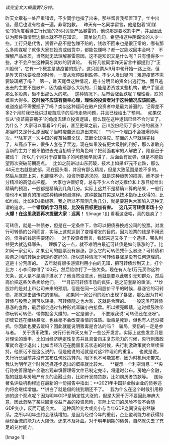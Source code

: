*读完全文大概需要7分钟。*  
  
  
昨天文章有一处严重错误，不少同学也指了出来，那些留言我都置顶了。忙中出错，最后也没有检查一遍，非常抱歉。
 
昨天有一名同学留言，他是抱着“阴谋论”的角度看待工行代售的25只资管产品暴雷的，他说那是要收割中产，并且因此认为那件事情里边根本就不存在知识。
 
简单说几句，希望持这种阴谋论的人少一些。工行只是代售，资管产品不是包赚不赔的，钱收不回来也是很正常的，哪有那么多阴谋呢？就像大家在投资或借贷中，都能包赚吗？都一定能收回本金吗？
 
不理解产品本质，当然就无法理解暴雷原因。这不是知识又是什么呢？只有懂得多一些，才不会产生这种莫名其妙的阴谋论。
 
有好几位同学昨天留言中都提到了“正川股份”，它有一个概念是装疫苗的瓶子。这只股票从9月中旬开始一路上涨，但是昨天在快要收盘的时候，一度从涨停跌到跌停。不少人发出疑问：难道疫苗不需要玻璃瓶了吗？
 
第一，昨天尾盘这种情况，是十分明显的资金出逃行为。而且逃出去的主要不是散户，因为能砸那么大坑的，只能是游资或某些机构，散户手里没那么多股票，砸不出那么大的坑。
 
这种情况下，后市会涨会跌呢？理性看，跌的概率大得多。**这时候不应该有侥幸心理，理性的投资者对于这种情况应该回避。**
 
难道疫苗不需要瓶子了吗？类似这种疑问在散户投资者中是最为普遍的。记得差不多2个月前我已经讲过疫苗瓶子的后市走势问题，并且已经给出了预判。
 
如果仅仅从“疫苗需要瓶子”的角度去建立投资逻辑，那么现在这种逻辑已经不合时宜了。为什么？
大家可以看看5个月前，甚至更早之前，正川股份经历了多少倍的暴涨？那当时又是什么原因呢？当时疫苗还没造出来呢！
 
**同一个理由不会被爆炒两次。**除非这一次中国的疫苗独霸全球，垄断全球供应。前面的人早就赚完钱了，从高点下来，很多人套在了里边。现在如果没有更大级别的利好，那么谁敢充当新的主力？他不怕进去充当抬轿子的角色吗？把前面套牢的人解放了，陷自己于被动？
 
所以几个月对于疫苗瓶子的问题我早就讲了，后面会有反弹，但是不能指望再次突破前期高点。
 
比如之前讲过山东药玻，技术上如果47元不止跌，那么44元左右就是底部。现在回头看，并没有那么精准，但是大致范围是差不多的。然后从底部上来，也能赚不少。投资所要追求的，就是这种趋势的把握，而不是十分精准的高低点把握。
 
大家也许很好奇，总有不少人会对支撑位和上涨目标给出精确的预测，一般都是精确到几角几分。实际上这并不是精确计算的结果，一般行情也不可能真的按照这种精确预测演绎。这种数据其实是从技术指标上获得的，比如均线，比如KDJ指标等。我之所以不预测几角几分，就是要避免大家陷入这种无谓的追求。**一个错误的学习目标，比没有目标更加有害。**
 
**这几天可转债市场十分火爆！在这里我要再次提醒大家：远离！**
![Image 1][]
看看这涨幅，真的是疯了！
   
可转债，就是一种债券，但是在一定条件下，你可以把债券换成公司的股票。对发行可转债的公司而言，实际上这就达到了变相增发的目的。因为股票的钱是不用还的，债券的钱是需要还的。
 
对于投资者而言，看起来这又多了一个选择，哪头利益更大就选择哪头。
 
理解了这一点，就不难明白最近可转债是如何暴涨的了。比如同一家公司，如果公司的股票没有暴涨，那么它的可转债凭什么暴涨？可转债和股票之间的转换比例是约定好的，所以这种情况下可转债暴涨是没有任何道理的。这是十分荒唐的。
 
去年就有很多游资利用小白的无知，把可转债炒到天上。打个比方：小李问你借了100元，然后给你打了一张欠条。现在有人花1万元买你这种欠条，这人是不是脑子进水了？他当然没进水，他就是要以此吸引无知群众，然后高价把这些欠条卖给他们。
 
**目前可转债市场的疯狂，是之前套路的重演。**炒股炒的是对上市公司未来的预期，但是在同一公司股价平平的时候，暴涨它的可转债，那就是击鼓传花的骗局。
 
如果同一家公司的股价出现了暴涨，那么因为其可转债与股票之间可以转换，可转债随之也大涨，这就是合理的。
 
一般这类可转债暴涨的套路，最后都会通过各种形式诓骗小白接盘。所以擦亮眼睛，这时候鼓吹带你玩转可转债、带你掘金大赚的，一定是骗子。
 
不要跟我说“可转债还在涨呀”。即使它还在继续暴涨，也丝毫不会改变事情的性质。贩毒是死罪，但也有人还没被抓，你因此也要去贩吗？因此就能说明贩毒是合法的吗？
 
骗局，受伤的一定是参与者。
 
关于货币政策，央行行长昨天又有了一些公开发言。实际上这些发言只是对理论的重申，比如当经济确定性复苏并且具备自主复苏能力的时候，央行刺激政策就会逐步退出；比如当经济还在脆弱复苏状态的时候，央行刺激政策就会继续保持。他原话不是这么说的，但是他说的话就是对这2种理论的重复。
 
也就是说，央行行长目前并没有宣布任何政策转向。眼下也不可能宣布，因为时机尚未带来。我认为明年这个时候选择逐步退出的概率就比较大。
 
**提示一个利空消息：**央行称完善房地产金融宏观审慎管理等文件已制定完毕，将适时公布。房地产金融，指的就是与房地产有关的金融业务，比如开发商贷款，比如购房者贷款等。
 
国际著名评级机构穆迪在最新的一份报告中指出：**2021年中国非金融企业的债券违约将会继续增加。**讲白了就是借的钱到期还不了。
 
我为什么在这个时候引用穆迪的这个观点呢？因为明年GDP是确定性大涨的，但是大家千万不要因此麻痹大意，因此忽略了某些固定收益产品的投资风险，实际上它们的风险不仅不会随GDP变小，反而可能变大。
 
这种风险变大或变小与当年GDP之间没有必然联系。之所以明年违约会继续增加，是因为经过今年的重创，企业盈利能力和获得持续现金流的能力大大降低，还来不及补血。对于明年到期的债务，自然就失去了充足的兑付能力。

[Image 1]: 